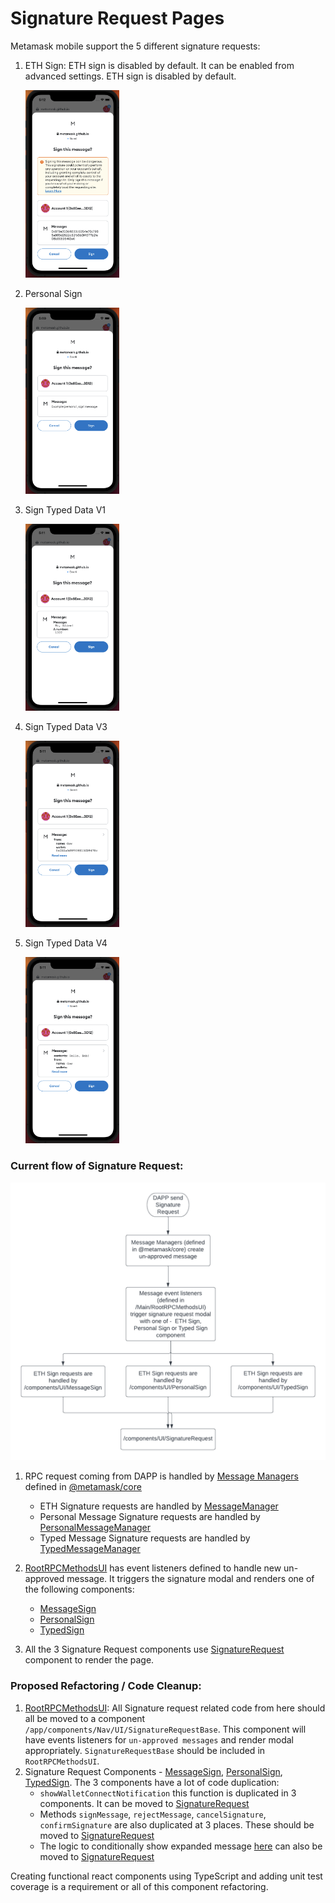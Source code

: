# Signature Request Pages

Metamask mobile support the 5 different signature requests:

1. ETH Sign: ETH sign is disabled by default. It can be enabled from advanced settings.
    ETH sign is disabled by default.

     <img src="https://github.com/MetaMask/metamask-mobile/blob/signature_request_refactoring_doc/docs/confirmation-refactoring/signature-requests/eth_sign.png?raw=true" width="150"/>

2. Personal Sign

     <img src="https://github.com/MetaMask/metamask-mobile/blob/signature_request_refactoring_doc/docs/confirmation-refactoring/signature-requests/personal_sign.png?raw=true" width="150"/>

3. Sign Typed Data V1

     <img src="https://github.com/MetaMask/metamask-mobile/blob/signature_request_refactoring_doc/docs/confirmation-refactoring/signature-requests/sign_typed_data_v1.png?raw=true" width="150"/>

4. Sign Typed Data V3

     <img src="https://github.com/MetaMask/metamask-mobile/blob/signature_request_refactoring_doc/docs/confirmation-refactoring/signature-requests/sign_typed_data_v3.png?raw=true" width="150"/>

5. Sign Typed Data V4

     <img src="https://github.com/MetaMask/metamask-mobile/blob/signature_request_refactoring_doc/docs/confirmation-refactoring/signature-requests/sign_typed_data_v4.png?raw=true" width="150"/>

### Current flow of Signature Request:

<img src="https://github.com/MetaMask/metamask-mobile/blob/signature_request_refactoring_doc/docs/confirmation-refactoring/signature-requests/signature_request_flow.png?raw=true"/>

1. RPC request coming from DAPP is handled by [Message Managers](https://github.com/MetaMask/core/tree/main/packages/message-manager) defined in [@metamask/core](https://github.com/MetaMask/core) 
    - ETH Signature requests are handled by [MessageManager](https://github.com/MetaMask/core/blob/main/packages/message-manager/src/MessageManager.ts)
    - Personal Message Signature requests are handled by [PersonalMessageManager](https://github.com/MetaMask/core/blob/main/packages/message-manager/src/PersonalMessageManager.ts)
    - Typed Message Signature requests are handled by [TypedMessageManager](https://github.com/MetaMask/core/blob/main/packages/message-manager/src/TypedMessageManager.ts)

2. [RootRPCMethodsUI](https://github.com/MetaMask/metamask-mobile/blob/main/app/components/Nav/Main/RootRPCMethodsUI.js) has event listeners defined to handle new un-approved message. It triggers the signature modal and renders one of the following components:
    - [MessageSign](https://github.com/MetaMask/metamask-mobile/tree/main/app/components/UI/MessageSign)
    - [PersonalSign](https://github.com/MetaMask/metamask-mobile/tree/main/app/components/UI/PersonalSign)
    - [TypedSign](https://github.com/MetaMask/metamask-mobile/tree/main/app/components/UI/TypedSign)

3. All the 3 Signature Request components use [SignatureRequest](https://github.com/MetaMask/metamask-mobile/tree/main/app/components/UI/SignatureRequest) component to render the page.

### Proposed Refactoring / Code Cleanup:
1. [RootRPCMethodsUI](https://github.com/MetaMask/metamask-mobile/blob/main/app/components/Nav/Main/RootRPCMethodsUI.js): All Signature request related code from here should all be moved to a component `/app/components/Nav/UI/SignatureRequestBase`. This component will have events listeners for `un-approved messages` and render modal appropriately. `SignatureRequestBase` should be included in `RootRPCMethodsUI`.
2. Signature Request Components - [MessageSign](https://github.com/MetaMask/metamask-mobile/tree/main/app/components/UI/MessageSign), [PersonalSign](https://github.com/MetaMask/metamask-mobile/tree/main/app/components/UI/PersonalSign), [TypedSign](https://github.com/MetaMask/metamask-mobile/tree/main/app/components/UI/TypedSign). The 3 components have a lot of code duplication:
    - `showWalletConnectNotification` this function is duplicated in 3 components. It can be moved to [SignatureRequest](https://github.com/MetaMask/metamask-mobile/tree/main/app/components/UI/SignatureRequest)
    - Methods `signMessage`, `rejectMessage`, `cancelSignature`, `confirmSignature` are also duplicated at 3 places. These should be moved to [SignatureRequest](https://github.com/MetaMask/metamask-mobile/tree/main/app/components/UI/SignatureRequest)
    - The logic to conditionally show expanded message [here](https://github.com/MetaMask/metamask-mobile/blob/main/app/components/UI/MessageSign/index.js#L224) can also be moved to [SignatureRequest](https://github.com/MetaMask/metamask-mobile/tree/main/app/components/UI/SignatureRequest)
    
Creating functional react components using TypeScript and adding unit test coverage is a requirement or all of this component refactoring.

